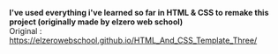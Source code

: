 **I've used everything i've learned so far in HTML & CSS to remake this project (originally made by elzero web school)** <br>
Original : https://elzerowebschool.github.io/HTML_And_CSS_Template_Three/
